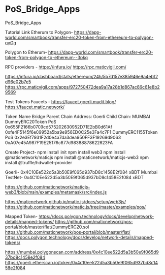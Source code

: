 # PoS_Bridge_Apps
PoS_Bridge_Apps

Tutorial Link
Etherum to Polygon- https://dapp-world.com/smartbook/transfer-erc20-token-from-ethereum-to-polygon-qyGg

Polygon to Etherum- https://dapp-world.com/smartbook/transfer-erc20-token-from-polygon-to-ethereum--3pkq


RPC providers - 
https://infura.io/
https://rpc.maticvigil.com/

https://infura.io/dashboard/stats/ethereum/24h/5b7d157e385946e9a4eb12d96e02b7e5
https://rpc.maticvigil.com/apps/972750472dea9a17a28b1d867ac86c61e8b29569

Test Tokens Faucets -
https://faucet.goerli.mudit.blog/
https://faucet.matic.network/

Token Name
Bridge
Parent Chain Address: Goerli
Child Chain: MUMBAI
DummyERC20Token
PoS
0x655F2166b0709cd575202630952D71E2bB0d61Af
0xfe4F5145f6e09952a5ba9e956ED0C25e3Fa4c7F1
DummyERC1155Token
PoS
0x2e3Ef7931F2d0e4a7da3dea950FF3F19269d9063
0xA07e45A987F19E25176c877d98388878622623FA




Create Project-
npm install init
npm install web3
npm install @maticnetwork/maticjs
npm install @maticnetwork/maticjs-web3
npm install @truffle/hdwallet-provider



Goerli- 0x4C10Ee522d5a3b50E9f065d937bD8c1458E2f084    xBDT
Mumbai TestNet- 0x4C10Ee522d5a3b50E9f065d937bD8c1458E2f084 xBDT

https://github.com/maticnetwork/maticjs-web3/blob/main/examples/metamask/src/index.js

https://maticnetwork.github.io/matic.js/docs/setup/web3js/
https://github.com/maticnetwork/matic.js/tree/master/examples/pos/

Mapped Token- https://docs.polygon.technology/docs/develop/network-details/mapped-tokens/
https://github.com/maticnetwork/pos-portal/blob/master/flat/DummyERC20.sol
https://github.com/maticnetwork/pos-portal/blob/master/flat/
https://docs.polygon.technology/docs/develop/network-details/mapped-tokens/

https://mumbai.polygonscan.com/address/0x4c10ee522d5a3b50e9f065d937bd8c1458e2f084
https://goerli.etherscan.io/token/0x4c10ee522d5a3b50e9f065d937bd8c1458e2f084

